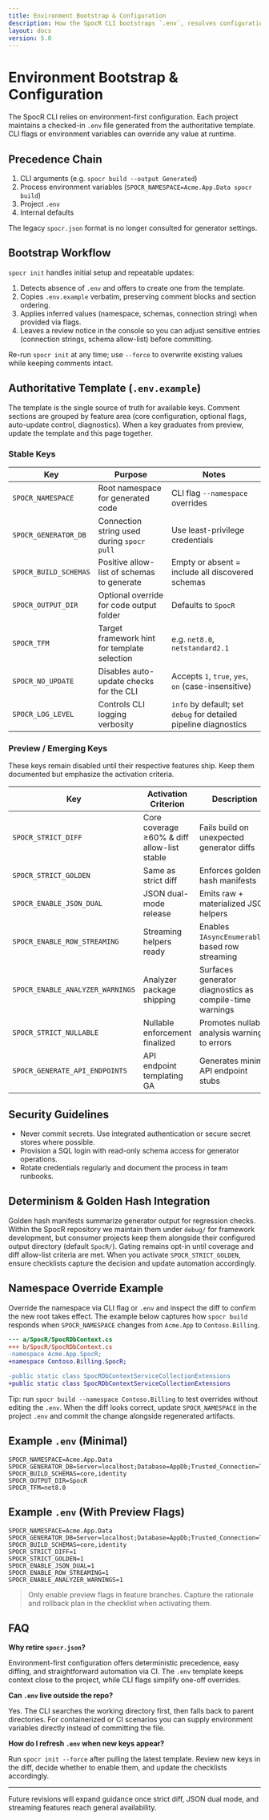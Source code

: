 ```yaml
---
title: Environment Bootstrap & Configuration
description: How the SpocR CLI bootstraps `.env`, resolves configuration precedence, and manages preview flags.
layout: docs
version: 5.0
---
```


# Environment Bootstrap & Configuration

The SpocR CLI relies on environment-first configuration. Each project maintains a checked-in `.env` file generated from the authoritative template. CLI flags or environment variables can override any value at runtime.

## Precedence Chain

1. CLI arguments (e.g. `spocr build --output Generated`)
2. Process environment variables (`SPOCR_NAMESPACE=Acme.App.Data spocr build`)
3. Project `.env`
4. Internal defaults

The legacy `spocr.json` format is no longer consulted for generator settings.

## Bootstrap Workflow

`spocr init` handles initial setup and repeatable updates:

1. Detects absence of `.env` and offers to create one from the template.
2. Copies `.env.example` verbatim, preserving comment blocks and section ordering.
3. Applies inferred values (namespace, schemas, connection string) when provided via flags.
4. Leaves a review notice in the console so you can adjust sensitive entries (connection strings, schema allow-list) before committing.

Re-run `spocr init` at any time; use `--force` to overwrite existing values while keeping comments intact.

## Authoritative Template (`.env.example`)

The template is the single source of truth for available keys. Comment sections are grouped by feature area (core configuration, optional flags, auto-update control, diagnostics). When a key graduates from preview, update the template and this page together.

### Stable Keys

| Key                   | Purpose                                      | Notes                                                            |
| --------------------- | -------------------------------------------- | ---------------------------------------------------------------- |
| `SPOCR_NAMESPACE`     | Root namespace for generated code            | CLI flag `--namespace` overrides                                 |
| `SPOCR_GENERATOR_DB`  | Connection string used during `spocr pull`   | Use least-privilege credentials                                  |
| `SPOCR_BUILD_SCHEMAS` | Positive allow-list of schemas to generate   | Empty or absent = include all discovered schemas                 |
| `SPOCR_OUTPUT_DIR`    | Optional override for code output folder     | Defaults to `SpocR`                                              |
| `SPOCR_TFM`           | Target framework hint for template selection | e.g. `net8.0`, `netstandard2.1`                                  |
| `SPOCR_NO_UPDATE`     | Disables auto-update checks for the CLI      | Accepts `1`, `true`, `yes`, `on` (case-insensitive)              |
| `SPOCR_LOG_LEVEL`     | Controls CLI logging verbosity               | `info` by default; set `debug` for detailed pipeline diagnostics |

### Preview / Emerging Keys

These keys remain disabled until their respective features ship. Keep them documented but emphasize the activation criteria.

| Key                              | Activation Criterion                        | Description                                             |
| -------------------------------- | ------------------------------------------- | ------------------------------------------------------- |
| `SPOCR_STRICT_DIFF`              | Core coverage ≥60% & diff allow-list stable | Fails build on unexpected generator diffs               |
| `SPOCR_STRICT_GOLDEN`            | Same as strict diff                         | Enforces golden hash manifests                          |
| `SPOCR_ENABLE_JSON_DUAL`         | JSON dual-mode release                      | Emits raw + materialized JSON helpers                   |
| `SPOCR_ENABLE_ROW_STREAMING`     | Streaming helpers ready                     | Enables `IAsyncEnumerable`-based row streaming          |
| `SPOCR_ENABLE_ANALYZER_WARNINGS` | Analyzer package shipping                   | Surfaces generator diagnostics as compile-time warnings |
| `SPOCR_STRICT_NULLABLE`          | Nullable enforcement finalized              | Promotes nullable analysis warnings to errors           |
| `SPOCR_GENERATE_API_ENDPOINTS`   | API endpoint templating GA                  | Generates minimal API endpoint stubs                    |

## Security Guidelines

- Never commit secrets. Use integrated authentication or secure secret stores where possible.
- Provision a SQL login with read-only schema access for generator operations.
- Rotate credentials regularly and document the process in team runbooks.

## Determinism & Golden Hash Integration

Golden hash manifests summarize generator output for regression checks. Within the SpocR repository we maintain them under `debug/` for framework development, but consumer projects keep them alongside their configured output directory (default `SpocR/`). Gating remains opt-in until coverage and diff allow-list criteria are met. When you activate `SPOCR_STRICT_GOLDEN`, ensure checklists capture the decision and update automation accordingly.

## Namespace Override Example

Override the namespace via CLI flag or `.env` and inspect the diff to confirm the new root takes effect. The example below captures how `spocr build` responds when `SPOCR_NAMESPACE` changes from `Acme.App` to `Contoso.Billing`.

```diff
--- a/SpocR/SpocRDbContext.cs
+++ b/SpocR/SpocRDbContext.cs
-namespace Acme.App.SpocR;
+namespace Contoso.Billing.SpocR;

-public static class SpocRDbContextServiceCollectionExtensions
+public static class SpocRDbContextServiceCollectionExtensions
```

Tip: run `spocr build --namespace Contoso.Billing` to test overrides without editing the `.env`. When the diff looks correct, update `SPOCR_NAMESPACE` in the project `.env` and commit the change alongside regenerated artifacts.

## Example `.env` (Minimal)

```dotenv
SPOCR_NAMESPACE=Acme.App.Data
SPOCR_GENERATOR_DB=Server=localhost;Database=AppDb;Trusted_Connection=True;TrustServerCertificate=True;
SPOCR_BUILD_SCHEMAS=core,identity
SPOCR_OUTPUT_DIR=SpocR
SPOCR_TFM=net8.0
```

## Example `.env` (With Preview Flags)

```dotenv
SPOCR_NAMESPACE=Acme.App.Data
SPOCR_GENERATOR_DB=Server=localhost;Database=AppDb;Trusted_Connection=True;TrustServerCertificate=True;
SPOCR_BUILD_SCHEMAS=core,identity
SPOCR_STRICT_DIFF=1
SPOCR_STRICT_GOLDEN=1
SPOCR_ENABLE_JSON_DUAL=1
SPOCR_ENABLE_ROW_STREAMING=1
SPOCR_ENABLE_ANALYZER_WARNINGS=1
```

> Only enable preview flags in feature branches. Capture the rationale and rollback plan in the checklist when activating them.

## FAQ

**Why retire `spocr.json`?**

Environment-first configuration offers deterministic precedence, easy diffing, and straightforward automation via CI. The `.env` template keeps context close to the project, while CLI flags simplify one-off overrides.

**Can `.env` live outside the repo?**

Yes. The CLI searches the working directory first, then falls back to parent directories. For containerized or CI scenarios you can supply environment variables directly instead of committing the file.

**How do I refresh `.env` when new keys appear?**

Run `spocr init --force` after pulling the latest template. Review new keys in the diff, decide whether to enable them, and update the checklists accordingly.

---

Future revisions will expand guidance once strict diff, JSON dual mode, and streaming features reach general availability.
